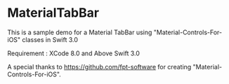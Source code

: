 # MaterialTabBar

This is a sample demo for a Material TabBar using "Material-Controls-For-iOS" classes in Swift 3.0 


Requirement :
XCode 8.0 and Above
Swift 3.0



A special thanks to https://github.com/fpt-software for creating "Material-Controls-For-iOS".

